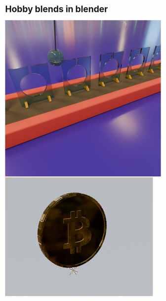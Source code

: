 # Hobby blends in blender

![firstShowImage](https://github.com/MateuszPazdan/blenderFirstProject/blob/main/showImage.png)
![secondShowImage](https://github.com/MateuszPazdan/blenderFirstProject/blob/main/showImageBtc.png)
